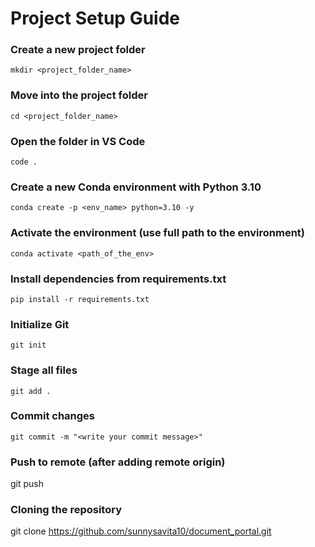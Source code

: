 # Project Setup Guide

### Create a new project folder
```
mkdir <project_folder_name>
```
### Move into the project folder
```
cd <project_folder_name>
```
### Open the folder in VS Code
```
code .
```
### Create a new Conda environment with Python 3.10
```
conda create -p <env_name> python=3.10 -y
```

### Activate the environment (use full path to the environment)
```
conda activate <path_of_the_env>
```

### Install dependencies from requirements.txt
```
pip install -r requirements.txt
```

### Initialize Git
```
git init
```

### Stage all files
```
git add .
```

### Commit changes
```
git commit -m "<write your commit message>"
```

### Push to remote (after adding remote origin)
git push

### Cloning the repository
git clone https://github.com/sunnysavita10/document_portal.git
